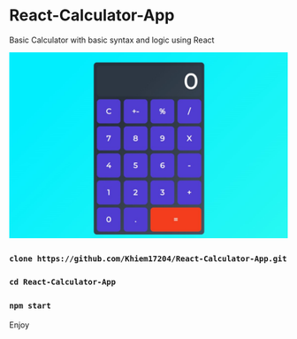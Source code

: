 # React-Calculator-App
Basic Calculator with basic syntax and logic using React

<div align="center">
  <img alt="Demo" src="./pictures/9def2bd17f87a6d9ff96.jpg" />
</div>

### `clone https://github.com/Khiem17204/React-Calculator-App.git`
### `cd React-Calculator-App`
### `npm start`

Enjoy
